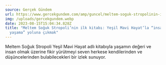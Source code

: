 ```yaml
---
source: Gerçek Gündem
url: https://www.gercekgundem.com/amp/guncel/meltem-soguk-stropolinin-ilk-kitabi-yesil-mavi-hayatla-insan-yasama-yoluna-cikmak-433067
img: /uploads/gercekgundem.webp
date: 2023-08-15T15:04:34.828Z
title: "Meltem Soğuk Stropoli’nin ilk kitabı: Yeşil Mavi Hayat’la “insanca
  yaşama” yoluna çıkmak"
---
```

Meltem Soğuk Stropoli Yeşil Mavi Hayat adlı kitabıyla yaşamın değeri ve insan olmak üzerine fikir yürütmeyi seven herkese kendilerinden ve düşüncelerinden bulabilecekleri bir izlek sunuyor.
